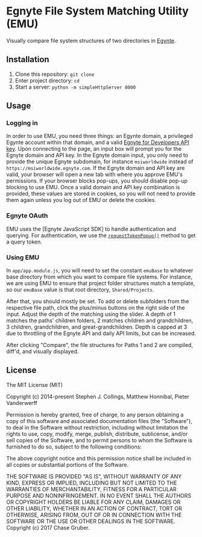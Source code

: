 # Egnyte File System Matching Utility (EMU)

Visually compare file system structures of two directories in [Egynte](https://www.egnyte.com).

## Installation
1. Clone this repository: `git clone`
2. Enter project directory: `cd `
3. Start a server: `python -m simpleHttpServer 8000`

## Usage
### Logging in
In order to use EMU, you need three things: an Egynte domain, a privileged Egynte account within that domain, and a valid [Egnyte for Developers API key](https://developers.egnyte.com/apps/myapps). Upon connecting to the page, an input box will prompt you for the Egnyte domain and API key. In the Egnyte domain input, you only need to provide the unique Egnyte subdomain, for instance `msiworldwide` instead of `https://msiworldwide.egnyte.com`. If the Egnyte domain and API key are valid, your browser will open a new tab with where you approve EMU's permissions. If your browser blocks pop-ups, you should disable pop-up blocking to use EMU. Once a valid domain and API key combination is provided, these values are stored in cookies, so you will not need to provide them again unless you log out of EMU or delete the cookies.

### Egnyte OAuth
EMU uses the [Egnyte JavaScript SDK] to handle authentication and querying. For authentication, we use the [`requestTokenPopup()`](https://github.com/egnyte/egnyte-js-sdk/blob/master/src/docs/api.md#initialize-and-connect-to-api) method to get a query token.

### Using EMU
In `app/app.module.js`, you will need to set the constant `emuBase` to whatever base directory from which you want to compare file systems. For instance, we are using EMU to ensure that project folder structures match a template, so our `emuBase` value is that root directory, `Shared/Projects`.

After that, you should mostly be set. To add or delete subfolders from the respective file path, click the plus/minus buttons on the right side of the input. Adjust the depth of the matching using the slider. A depth of 1 matches the paths' children folders, 2 matches children and grandchildren, 3 children, grandchildren, and great-grandchildren. Depth is capped at 3 due to throttling of the Egnyte API and daily API limits, but can be increased.

After clicking "Compare", the file structures for Paths 1 and 2 are compiled, diff'd, and visually displayed.

## License
The MIT License (MIT)

Copyright (c) 2014-present Stephen J. Collings, Matthew Honnibal, Pieter Vanderwerff

Permission is hereby granted, free of charge, to any person obtaining a copy
of this software and associated documentation files (the "Software"), to deal
in the Software without restriction, including without limitation the rights
to use, copy, modify, merge, publish, distribute, sublicense, and/or sell
copies of the Software, and to permit persons to whom the Software is
furnished to do so, subject to the following conditions:

The above copyright notice and this permission notice shall be included in
all copies or substantial portions of the Software.

THE SOFTWARE IS PROVIDED "AS IS", WITHOUT WARRANTY OF ANY KIND, EXPRESS OR
IMPLIED, INCLUDING BUT NOT LIMITED TO THE WARRANTIES OF MERCHANTABILITY,
FITNESS FOR A PARTICULAR PURPOSE AND NONINFRINGEMENT. IN NO EVENT SHALL THE
AUTHORS OR COPYRIGHT HOLDERS BE LIABLE FOR ANY CLAIM, DAMAGES OR OTHER
LIABILITY, WHETHER IN AN ACTION OF CONTRACT, TORT OR OTHERWISE, ARISING FROM,
OUT OF OR IN CONNECTION WITH THE SOFTWARE OR THE USE OR OTHER DEALINGS IN
THE SOFTWARE.
Copyright (c) 2017 Chase Gruber.
